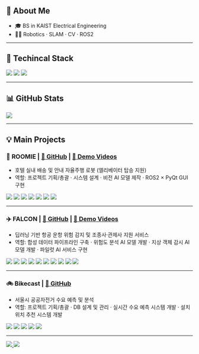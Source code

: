 <!-- About -->
## 👋 About Me
- 🎓 BS in KAIST Electrical Engineering
- 👨‍💻 Robotics · SLAM · CV · ROS2
---

## 🚀 Techincal Stack
<p align="left">
  <img src="https://img.shields.io/badge/ROS2-22314E?style=for-the-badge&logo=ros&logoColor=white"/>
  <img src="https://img.shields.io/badge/Python-3776AB?style=for-the-badge&logo=python&logoColor=white"/>
  <img src="https://img.shields.io/badge/C++-00599C?style=for-the-badge&logo=cplusplus&logoColor=white"/>
</p>

---

## 📊 GitHub Stats
<p align="left">
  <img src="https://github-readme-stats.vercel.app/api?username=jinhyuk2me&show_icons=true&theme=tokyonight"/>
</p>

---

## 💡 Main Projects

### 🏨 **ROOMIE** | [🔗 GitHub](https://github.com/jinhyuk2me/Roomie) | [🎥 Demo Videos](https://www.youtube.com/playlist?list=PLeVDEKHes6sHO5c1vp_Hu00HwNrdS69pk)
- 호텔 실내 배송 및 안내 자율주행 로봇 (엘리베이터 탑승 지원)
- 역할: 프로젝트 기획/총괄 · 시스템 설계 · 비전 AI 모델 제작 · ROS2 × PyQt GUI 구현
<p>
  <img src="https://img.shields.io/badge/ROS2-22314E?style=for-the-badge&logo=ros&logoColor=white"/>
  <img src="https://img.shields.io/badge/PyQt6-41CD52?style=for-the-badge&logo=qt&logoColor=white"/>
  <img src="https://img.shields.io/badge/YOLOv8-FF6F00?style=for-the-badge"/>
  <img src="https://img.shields.io/badge/CNN-FF6F00?style=for-the-badge"/>
  <img src="https://img.shields.io/badge/DeepSORT-009688?style=for-the-badge"/>
  <img src="https://img.shields.io/badge/EasyOCR-FFDD00?style=for-the-badge"/>
  <img src="https://img.shields.io/badge/OpenCV-5C3EE8?style=for-the-badge&logo=opencv&logoColor=white"/>
</p>

---

### ✈️ **FALCON** | [🔗 GitHub](https://github.com/jinhyuk2me/FALCON) | [🎥 Demo Videos](https://www.youtube.com/playlist?list=PLCGG9KRfKwMmQqXvp43pChNMyyLSyjHp9)
- 딥러닝 기반 항공 운항 위험 감지 및 조종사·관제사 지원 서비스
- 역할: 합성 데이터 파이프라인 구축 · 위험도 분석 AI 모델 개발 · 지상 객체 감시 AI 모델 개발 · 파일럿 AI 서비스 구현
<p>
  <img src="https://img.shields.io/badge/YOLOv8-FF6F00?style=for-the-badge"/>
  <img src="https://img.shields.io/badge/PyTorch-EE4C2C?style=for-the-badge&logo=pytorch&logoColor=white"/>
  <img src="https://img.shields.io/badge/ByteTrack-009688?style=for-the-badge"/>
  <img src="https://img.shields.io/badge/TCN-3366FF?style=for-the-badge"/>
  <img src="https://img.shields.io/badge/MediaPipe-FF6F00?style=for-the-badge&logo=google&logoColor=white"/>
  <img src="https://img.shields.io/badge/Whisper-000000?style=for-the-badge&logo=openai&logoColor=white"/>
  <img src="https://img.shields.io/badge/Ollama-4A90E2?style=for-the-badge"/>
  <img src="https://img.shields.io/badge/Coqui-00A36C?style=for-the-badge"/>
  <img src="https://img.shields.io/badge/OpenCV-5C3EE8?style=for-the-badge&logo=opencv&logoColor=white"/>
  <img src="https://img.shields.io/badge/Unity-000000?style=for-the-badge&logo=unity&logoColor=white"/>
</p>

---

### 🚲 **Bikecast** | [🔗 GitHub](https://github.com/jinhyuk2me/Bikecast)
- 서울시 공공자전거 수요 예측 및 분석
- 역할: 프로젝트 기획/총괄 · DB 설계 및 관리 · 실시간 수요 예측 시스템 개발 · 설치 위치 추천 시스템 개발
<p>
  <img src="https://img.shields.io/badge/Pandas-150458?style=for-the-badge&logo=pandas&logoColor=white"/>
  <img src="https://img.shields.io/badge/Matplotlib-11557c?style=for-the-badge"/>
  <img src="https://img.shields.io/badge/GeoPandas-43B02A?style=for-the-badge"/>
  <img src="https://img.shields.io/badge/Folium-77B900?style=for-the-badge"/>
  <img src="https://img.shields.io/badge/MySQL-4479A1?style=for-the-badge&logo=mysql&logoColor=white"/>
</p>

---

<p align="left">
  <a href="mailto:jinhyuk2me@gmail.com">
    <img src="https://img.shields.io/badge/Email-D14836?style=for-the-badge&logo=gmail&logoColor=white"/>
  </a>
  <a href="https://www.youtube.com/@motivated-robot-engineer">
    <img src="https://img.shields.io/badge/YouTube-FF0000?style=for-the-badge&logo=youtube&logoColor=white"/>
  </a>
</p>
